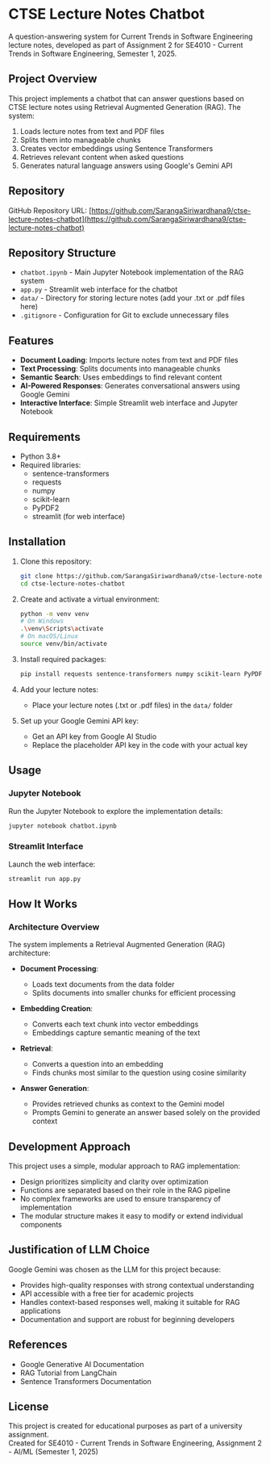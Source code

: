 # CTSE Lecture Notes Chatbot

A question-answering system for Current Trends in Software Engineering lecture notes, developed as part of Assignment 2 for SE4010 - Current Trends in Software Engineering, Semester 1, 2025.
 
## Project Overview

This project implements a chatbot that can answer questions based on CTSE lecture notes using Retrieval Augmented Generation (RAG). The system:

1. Loads lecture notes from text and PDF files  
2. Splits them into manageable chunks  
3. Creates vector embeddings using Sentence Transformers  
4. Retrieves relevant content when asked questions  
5. Generates natural language answers using Google's Gemini API  

## Repository

GitHub Repository URL: [https://github.com/SarangaSiriwardhana9/ctse-lecture-notes-chatbot](https://github.com/SarangaSiriwardhana9/ctse-lecture-notes-chatbot)

## Repository Structure

- `chatbot.ipynb` - Main Jupyter Notebook implementation of the RAG system  
- `app.py` - Streamlit web interface for the chatbot  
- `data/` - Directory for storing lecture notes (add your .txt or .pdf files here)  
- `.gitignore` - Configuration for Git to exclude unnecessary files  

## Features

- **Document Loading**: Imports lecture notes from text and PDF files  
- **Text Processing**: Splits documents into manageable chunks  
- **Semantic Search**: Uses embeddings to find relevant content  
- **AI-Powered Responses**: Generates conversational answers using Google Gemini  
- **Interactive Interface**: Simple Streamlit web interface and Jupyter Notebook  

## Requirements

- Python 3.8+  
- Required libraries:
  - sentence-transformers  
  - requests  
  - numpy  
  - scikit-learn  
  - PyPDF2  
  - streamlit (for web interface)  

## Installation

1. Clone this repository:
   ```bash
   git clone https://github.com/SarangaSiriwardhana9/ctse-lecture-notes-chatbot.git
   cd ctse-lecture-notes-chatbot
   ```

2. Create and activate a virtual environment:
   ```bash
   python -m venv venv
   # On Windows
   .\venv\Scripts\activate
   # On macOS/Linux
   source venv/bin/activate
   ```

3. Install required packages:
   ```bash
   pip install requests sentence-transformers numpy scikit-learn PyPDF2 streamlit
   ```

4. Add your lecture notes:

   - Place your lecture notes (.txt or .pdf files) in the `data/` folder

5. Set up your Google Gemini API key:

   - Get an API key from Google AI Studio  
   - Replace the placeholder API key in the code with your actual key  

## Usage

### Jupyter Notebook

Run the Jupyter Notebook to explore the implementation details:
```bash
jupyter notebook chatbot.ipynb
```

### Streamlit Interface

Launch the web interface:
```bash
streamlit run app.py
```

## How It Works

### Architecture Overview

The system implements a Retrieval Augmented Generation (RAG) architecture:

- **Document Processing**:
  - Loads text documents from the data folder  
  - Splits documents into smaller chunks for efficient processing  

- **Embedding Creation**:
  - Converts each text chunk into vector embeddings  
  - Embeddings capture semantic meaning of the text  

- **Retrieval**:
  - Converts a question into an embedding  
  - Finds chunks most similar to the question using cosine similarity  

- **Answer Generation**:
  - Provides retrieved chunks as context to the Gemini model  
  - Prompts Gemini to generate an answer based solely on the provided context  

## Development Approach

This project uses a simple, modular approach to RAG implementation:

- Design prioritizes simplicity and clarity over optimization  
- Functions are separated based on their role in the RAG pipeline  
- No complex frameworks are used to ensure transparency of implementation  
- The modular structure makes it easy to modify or extend individual components  

## Justification of LLM Choice

Google Gemini was chosen as the LLM for this project because:

- Provides high-quality responses with strong contextual understanding  
- API accessible with a free tier for academic projects  
- Handles context-based responses well, making it suitable for RAG applications  
- Documentation and support are robust for beginning developers  
 
## References

- Google Generative AI Documentation  
- RAG Tutorial from LangChain  
- Sentence Transformers Documentation  

## License

This project is created for educational purposes as part of a university assignment.  
Created for SE4010 - Current Trends in Software Engineering, Assignment 2 - AI/ML (Semester 1, 2025)
